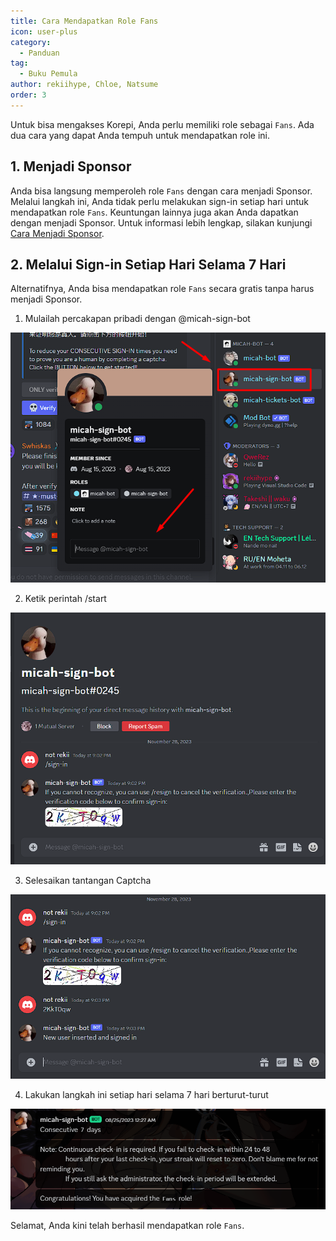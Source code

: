 ```yaml
---
title: Cara Mendapatkan Role Fans
icon: user-plus
category:
  - Panduan
tag:
  - Buku Pemula
author: rekiihype, Chloe, Natsume
order: 3
---
```


Untuk bisa mengakses Korepi, Anda perlu memiliki role sebagai `Fans`. Ada dua cara yang dapat Anda tempuh untuk mendapatkan role ini.

## 1. Menjadi Sponsor

Anda bisa langsung memperoleh role `Fans` dengan cara menjadi Sponsor. Melalui langkah ini, Anda tidak perlu melakukan sign-in setiap hari untuk mendapatkan role `Fans`. Keuntungan lainnya juga akan Anda dapatkan dengan menjadi Sponsor. Untuk informasi lebih lengkap, silakan kunjungi [Cara Menjadi Sponsor](sponsor.md).

## 2. Melalui Sign-in Setiap Hari Selama 7 Hari

Alternatifnya, Anda bisa mendapatkan role `Fans` secara gratis tanpa harus menjadi Sponsor.

1. Mulailah percakapan pribadi dengan @micah-sign-bot

![Sign-in](/assets/images/docs/202312/signin1.png)

2. Ketik perintah /start

![Sign-in](/assets/images/docs/202312/signin2.png)

3. Selesaikan tantangan Captcha

![Sign-in](/assets/images/docs/202312/signin3.png)

4. Lakukan langkah ini setiap hari selama 7 hari berturut-turut

![Sign-in](/assets/images/docs/202312/signin4.png)

Selamat, Anda kini telah berhasil mendapatkan role `Fans`.
